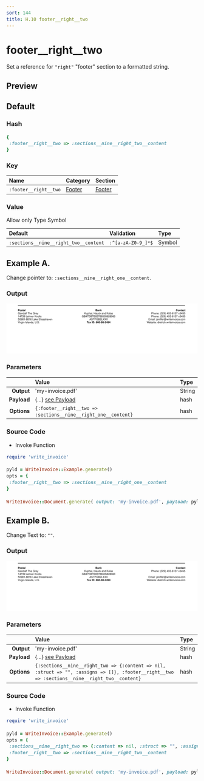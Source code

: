 ```yaml
---
sort: 144
title: H.10 footer__right__two
---
```

# footer__right__two

Set a reference for `"right"` "footer" section to a formatted string.


## Preview

<div >
    <canvas id='canvas' search=':footer__right__two' palette='option_detail'></canvas>
</div>
<script src="../assets/js/marker.js"></script>  

 
## Default

### Hash

```ruby
{
 :footer__right__two => :sections__nine__right_two__content
} 
```

### Key

| **Name** | **Category** | **Section** |
| :--- | :--- | :--- |
| ```:footer__right__two``` |  [Footer](./#footer) | [Footer](/sections/footer) |

### Value

Allow only Type Symbol

| **Default**| **Validation**| **Type** |
| :--- | :--- | :--- |
| ```:sections__nine__right_two__content``` | ```:^[a-zA-Z0-9_]*$``` | Symbol |

## Example A.

Change pointer to: `:sections__nine__right_one__content`.

### Output

<img src="../assets/images/options/footer__right__two--a.png">



### Parameters

| | **Value** | **Type** |
|------:|:------|:------|
| **Output** | 'my-invoice.pdf' | String |
| **Payload** | {...} [see Payload](../payload) | hash |
| **Options** | ```{:footer__right__two => :sections__nine__right_one__content}``` | hash |


### Source Code

* Invoke Function

```ruby
require 'write_invoice'
 
pyld = WriteInvoice::Example.generate()
opts = {
 :footer__right__two => :sections__nine__right_one__content
}
 
WriteInvoice::Document.generate( output: 'my-invoice.pdf', payload: pyld, options: opts )

```

## Example B.

Change Text to: `""`.

### Output

<img src="../assets/images/options/footer__right__two--b.png">



### Parameters

| | **Value** | **Type** |
|------:|:------|:------|
| **Output** | 'my-invoice.pdf' | String |
| **Payload** | {...} [see Payload](../payload) | hash |
| **Options** | ```{:sections__nine__right_two => {:content => nil, :struct => "", :assigns => []}, :footer__right__two => :sections__nine__right_two__content}``` | hash |


### Source Code

* Invoke Function

```ruby
require 'write_invoice'
 
pyld = WriteInvoice::Example.generate()
opts = {
 :sections__nine__right_two => {:content => nil, :struct => "", :assigns => []},
 :footer__right__two => :sections__nine__right_two__content
}
 
WriteInvoice::Document.generate( output: 'my-invoice.pdf', payload: pyld, options: opts )

```

